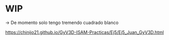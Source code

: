 # WIP
-> De momento solo tengo tremendo cuadrado blanco

https://chinijo21.github.io/GyV3D-ISAM-Practicas/Ej5/Ej5_Juan_GyV3D.html

